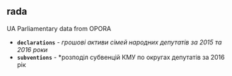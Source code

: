 ## rada
UA Parliamentary data from OPORA
*  **`declarations`** - *грошові активи сімей народних депутатів за 2015 та 2016 роки*
*  **`subventions`** - *розподіл субвенцій КМУ по округах депутатів за 2016 рік
